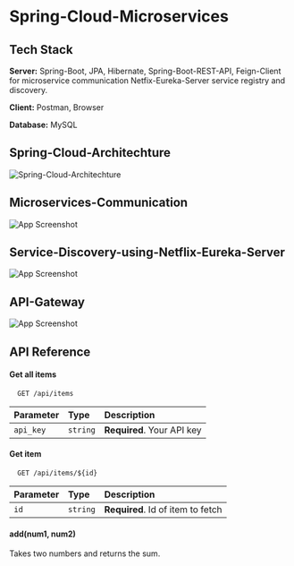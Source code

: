 
# Spring-Cloud-Microservices




## Tech Stack


**Server:** Spring-Boot, JPA, Hibernate, Spring-Boot-REST-API, Feign-Client for microservice communication
Netfix-Eureka-Server service registry and discovery.

**Client:** Postman, Browser

**Database:** MySQL



## Spring-Cloud-Architechture

![Spring-Cloud-Architechture](https://github.com/iamsurajitmishra/Spring-Cloud-microservices/blob/master/design-screen-shot/spring-cloud-architechture.png)


## Microservices-Communication

![App Screenshot](https://via.placeholder.com/468x300?text=App+Screenshot+Here)


## Service-Discovery-using-Netflix-Eureka-Server

![App Screenshot](https://via.placeholder.com/468x300?text=App+Screenshot+Here)


## API-Gateway

![App Screenshot](https://via.placeholder.com/468x300?text=App+Screenshot+Here)


## API Reference

#### Get all items

```http
  GET /api/items
```

| Parameter | Type     | Description                |
| :-------- | :------- | :------------------------- |
| `api_key` | `string` | **Required**. Your API key |

#### Get item

```http
  GET /api/items/${id}
```

| Parameter | Type     | Description                       |
| :-------- | :------- | :-------------------------------- |
| `id`      | `string` | **Required**. Id of item to fetch |

#### add(num1, num2)

Takes two numbers and returns the sum.

